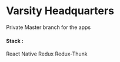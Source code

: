 # Varsity Headquarters
Private Master branch for the apps 

#### Stack : 
React Native
Redux
Redux-Thunk 
